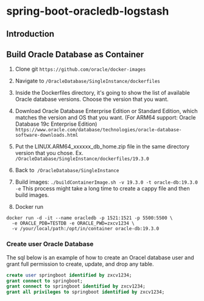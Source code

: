# spring-boot-oracledb-logstash
## Introduction



## Build Oracle Database as Container

1. Clone git `https://github.com/oracle/docker-images`

2. Navigate to `/OracleDatabase/SingleInstance/dockerfiles`

3. Inside the Dockerfiles directory, it's going to show the list of available Oracle database versions. Choose the version that you want. 

4. Download Oracle Database Enterprise Edition or Standard Edition, which matches the version and OS that you want. (For ARM64 support: Oracle Database 19c Enterprise Edition)
`https://www.oracle.com/database/technologies/oracle-database-software-downloads.html`

5. Put the LINUX.ARM64_xxxxxx_db_home.zip file in the same directory version that you chose. Ex. `/OracleDatabase/SingleInstance/dockerfiles/19.3.0`

6. Back to  `/OracleDatabase/SingleInstance`

7. Build images: `./buildContainerImage.sh -v 19.3.0 -t oracle-db:19.3.0 -e` This process might take a long time to create a cappy file and then build images.

8. Docker run
```docker
docker run -d -it --name oracledb -p 1521:1521 -p 5500:5500 \
  -e ORACLE_PDB=TESTDB -e ORACLE_PWD=zxcv1234 \
  -v /your/local/path:/opt/in/container oracle-db:19.3.0
```

### Create user Oracle Database 
The sql below is an example of how to create an Oracel database user and grant full permission to create, update, and drop any table.
```sql
create user springboot identified by zxcv1234;
grant connect to springboot;
grant connect to springboot identified by zxcv1234;
grant all privileges to springboot identified by zxcv1234;
```
